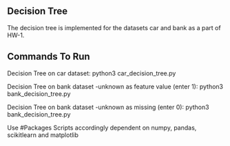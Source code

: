 ## Decision Tree
The decision tree is implemented for the datasets car and bank as a part of HW-1.

## Commands To Run
Decision Tree on car dataset: python3 car_decision_tree.py

Decision Tree on bank dataset -unknown as feature value (enter 1): python3 bank_decision_tree.py

Decision Tree on bank dataset -unknown as missing (enter 0): python3 bank_decision_tree.py

Use #Packages Scripts accordingly dependent on numpy, pandas, scikitlearn and matplotlib

